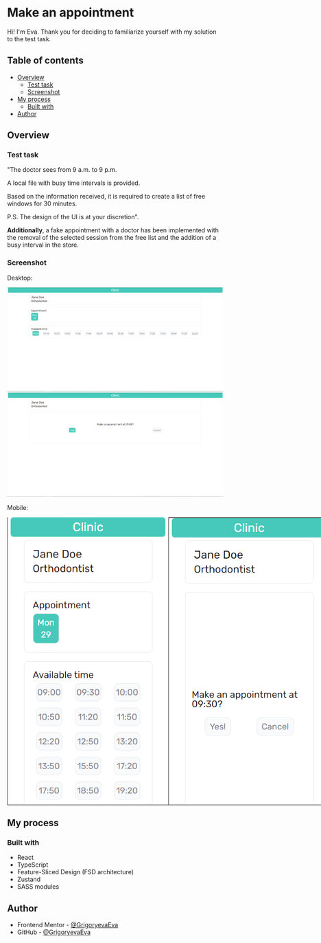 # Make an appointment

Hi! I'm Eva. Thank you for deciding to familiarize yourself with my solution to the test task.

## Table of contents

- [Overview](#overview)
  - [Test task](#test-task)
  - [Screenshot](#screenshot)
- [My process](#my-process)
  - [Built with](#built-with)
- [Author](#author)

## Overview

### Test task

"The doctor sees from 9 a.m. to 9 p.m.

A local file with busy time intervals is provided.

Based on the information received, it is required to create a list of free windows for 30 minutes.

P.S. The design of the UI is at your discretion".

**Additionally**, a fake appointment with a doctor has been implemented with the removal of the selected session from the free list and the addition of a busy interval in the store.

### Screenshot

Desktop:
<div align="center">
  <img src='./screenshots/desktop.png'>
  <img src='./screenshots/desktop-modal.png'>
</div>

Mobile:
<div align="center">
  <div style='display: flex;'>
    <img src='./screenshots/mobile.png' width='410px'>
    <img src='./screenshots/mobile-modal.png' width='410px'>
  </div>
</div>

## My process

### Built with

- React
- TypeScript
- Feature-Sliced Design (FSD architecture)
- Zustand
- SASS modules

## Author

- Frontend Mentor - [@GrigoryevaEva](https://www.frontendmentor.io/profile/GrigoryevaEva)
- GitHub - [@GrigoryevaEva](https://github.com/GrigoryevaEva)

